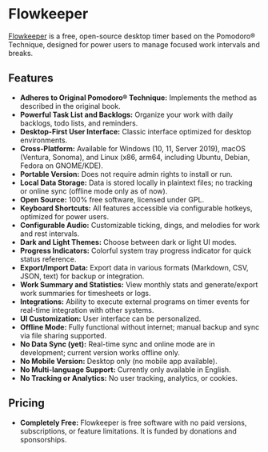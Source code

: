 # Flowkeeper

[Flowkeeper](https://flowkeeper.org/) is a free, open-source desktop timer based on the Pomodoro® Technique, designed for power users to manage focused work intervals and breaks.

## Features
- **Adheres to Original Pomodoro® Technique:** Implements the method as described in the original book.
- **Powerful Task List and Backlogs:** Organize your work with daily backlogs, todo lists, and reminders.
- **Desktop-First User Interface:** Classic interface optimized for desktop environments.
- **Cross-Platform:** Available for Windows (10, 11, Server 2019), macOS (Ventura, Sonoma), and Linux (x86, arm64, including Ubuntu, Debian, Fedora on GNOME/KDE).
- **Portable Version:** Does not require admin rights to install or run.
- **Local Data Storage:** Data is stored locally in plaintext files; no tracking or online sync (offline mode only as of now).
- **Open Source:** 100% free software, licensed under GPL.
- **Keyboard Shortcuts:** All features accessible via configurable hotkeys, optimized for power users.
- **Configurable Audio:** Customizable ticking, dings, and melodies for work and rest intervals.
- **Dark and Light Themes:** Choose between dark or light UI modes.
- **Progress Indicators:** Colorful system tray progress indicator for quick status reference.
- **Export/Import Data:** Export data in various formats (Markdown, CSV, JSON, text) for backup or integration.
- **Work Summary and Statistics:** View monthly stats and generate/export work summaries for timesheets or logs.
- **Integrations:** Ability to execute external programs on timer events for real-time integration with other systems.
- **UI Customization:** User interface can be personalized.
- **Offline Mode:** Fully functional without internet; manual backup and sync via file sharing supported.
- **No Data Sync (yet):** Real-time sync and online mode are in development; current version works offline only.
- **No Mobile Version:** Desktop only (no mobile app available).
- **No Multi-language Support:** Currently only available in English.
- **No Tracking or Analytics:** No user tracking, analytics, or cookies.

## Pricing
- **Completely Free:** Flowkeeper is free software with no paid versions, subscriptions, or feature limitations. It is funded by donations and sponsorships.